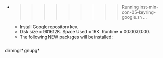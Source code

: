 * >>>>>>>>> Running inst-min-con-05-keyring-google.sh ...
  * Install Google repository key.
  * Disk size = 901612K. Space Used = 16K. Runtime = 00:00:00:00.
  * The following NEW packages will be installed:
  ```bash
dirmngr* gnupg*
  ```
